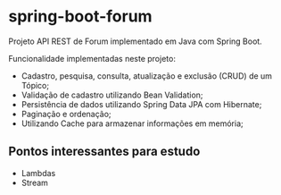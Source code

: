 # spring-boot-forum

Projeto API REST de Forum implementado em Java com Spring Boot. 

Funcionalidade implementadas neste projeto:

- Cadastro, pesquisa, consulta, atualização e exclusão (CRUD) de um Tópico;
- Validação de cadastro utilizando Bean Validation;
- Persistência de dados utilizando Spring Data JPA com Hibernate;
- Paginação e ordenação;
- Utilizando Cache para armazenar informações em memória;


## Pontos interessantes para estudo

- Lambdas
- Stream

